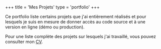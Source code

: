 +++
title = 'Mes Projets'
type = 'portfolio'
+++

Ce portfolio liste certains projets que j'ai entièrement réalisés et pour lesquels je suis en mesure de donner accès au code source et à une version en ligne (démo ou production).

Pour une liste complète des projets sur lesquels j'ai travaillé, vous pouvez consulter mon [CV](https://www.linkedin.com/in/remy-baranx).

